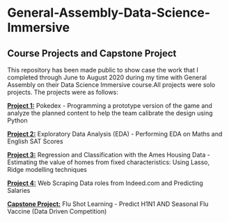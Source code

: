 # General-Assembly-Data-Science-Immersive
## Course Projects and Capstone Project

This repository has been made public to show case the work that I completed through June to August 2020 during my time with General Assembly on their Data Science Immersive course.All projects were solo projects. 
The projects were as follows:

[**Project 1:**]()
Pokedex - Programming a prototype version of the game and analyze the planned content to help the team calibrate the design using Python

[**Project 2:**]()
Exploratory Data Analysis (EDA)  - Performing EDA on Maths and English SAT Scores

[**Project 3:**]()
Regression and Classification with the Ames Housing Data - Estimating the value of homes from fixed characteristics: Using Lasso, Ridge modelling techniques

[**Project 4:**]()
Web Scraping Data roles from Indeed.com and Predicting Salaries

[**Capstone Project:**]()
Flu Shot Learning - Predict H1N1 AND Seasonal Flu Vaccine (Data Driven Competition)
